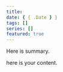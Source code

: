 ```yaml
---
title:
date: { { .Date } }
tags: []
series: []
featured: true
---
```


Here is summary.

<!--more-->

here is your content.
